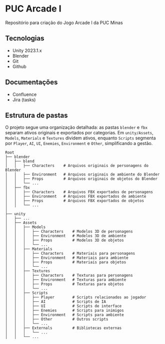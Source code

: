 # PUC Arcade I 
Repositório para criação do Jogo Arcade I da PUC Minas

## Tecnologias
- Unity 2023.1.x
- Blender
- Git
- Github

## Documentações
- Confluence
- Jira (tasks)

## Estrutura de pastas
O projeto segue uma organização detalhada: as pastas `blender` e `fbx` separam ativos originais e exportados por categorias. Em `unity/Assets`, `Models`, `Materials` e `Textures` dividem ativos, enquanto `Scripts` segmenta por `Player`, `AI`, `UI`, `Enemies`, `Environment` e `Other`, simplificando a gestão.

```matemathica
Root
├── blender
│   ├── blend
│   │   ├── Characters    # Arquivos originais de personagens do Blender
│   │   ├── Environment   # Arquivos originais de ambiente do Blender
│   │   ├── Props         # Arquivos originais de objetos do Blender
│   │   └── ...
│   ├── fbx
│   │   ├── Characters    # Arquivos FBX exportados de personagens
│   │   ├── Environment   # Arquivos FBX exportados de ambiente
│   │   ├── Props         # Arquivos FBX exportados de objetos
│   │   └── ...
│
├── unity
│   ├── ...
│   ├── Assets
│   │   ├── Models
│   │   │   ├── Characters    # Modelos 3D de personagens
│   │   │   ├── Environment   # Modelos 3D de ambiente
│   │   │   ├── Props         # Modelos 3D de objetos
│   │   │   └── ...
│   │   ├── Materials
│   │   │   ├── Characters    # Materiais para personagens
│   │   │   ├── Environment   # Materiais para ambiente
│   │   │   ├── Props         # Materiais para objetos
│   │   │   └── ...
│   │   ├── Textures
│   │   │   ├── Characters    # Texturas para personagens
│   │   │   ├── Environment   # Texturas para ambiente
│   │   │   ├── Props         # Texturas para objetos
│   │   │   └── ...
│   │   ├── Scripts
│   │   │   ├── Player        # Scripts relacionados ao jogador
│   │   │   ├── AI            # Scripts de IA
│   │   │   ├── UI            # Scripts de interface
│   │   │   ├── Enemies       # Scripts para inimigos
│   │   │   ├── Environment   # Scripts para ambiente
│   │   │   ├── Other         # Outros scripts
│   │   │   └── ...
│   │   ├── Externals         # Bibliotecas externas
│   │   │   └── ...
│   │   └── ...

```

